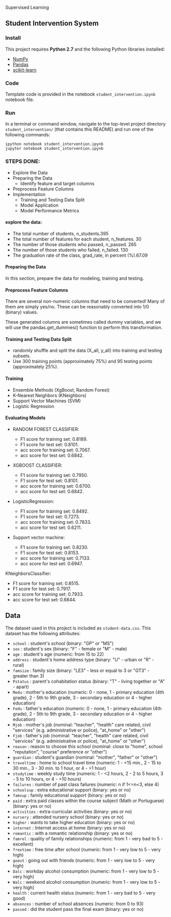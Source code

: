 Supervised Learning
## Student Intervention System

### Install

This project requires **Python 2.7** and the following Python libraries installed:

- [NumPy](http://www.numpy.org/)
- [Pandas](http://pandas.pydata.org)
- [scikit-learn](http://scikit-learn.org/stable/)



### Code

Template code is provided in the notebook `student_intervention.ipynb` notebook file. 

### Run

In a terminal or command window, navigate to the top-level project directory `student_intervention/` (that contains this README) and run one of the following commands:

```ipython notebook student_intervention.ipynb```  
```jupyter notebook student_intervention.ipynb```


### STEPS DONE:
- Explore the Data
- Preparing the Data
  - Identify feature and target columns
- Preprocess Feature Columns
- Implementation
  - Training and Testing Data Split
  - Model Application
  - Model Performance Metrics

#### explore the data:

- The total number of students, n_students.395
- The total number of features for each student, n_features. 30
- The number of those students who passed, n_passed. 265
- The number of those students who failed, n_failed. 130
- The graduation rate of the class, grad_rate, in percent (%).67.09

#### Preparing the Data

In this section, prepare the data for modeling, training and testing.

#### Preprocess Feature Columns

There are several non-numeric columns that need to be converted! Many of them are simply yes/no. These can be reasonably converted into 1/0 (binary) values.

These generated columns are sometimes called dummy variables, and we will use the pandas.get_dummies() function to perform this transformation.

#### Training and Testing Data Split

- randomly shuffle and split the data (X_all, y_all) into training and testing subsets.
- Use 300 training points (approximately 75%) and 95 testing points (approximately 25%).

#### Training

- Ensemble Methods (XgBoost, Random Forest)
- K-Nearest Neighbors (KNeighbors)
- Support Vector Machines (SVM)
- Logistic Regression

#### Evaluating Models
- RANDOM FOREST CLASSIFIER:
  - F1 score for training set: 0.8189.
  - F1 score for test set: 0.8101.
  - acc score for training set: 0.7067.
  - acc score for test set: 0.6842.
- XGBOOST CLASSIFIER:
  - F1 score for training set: 0.7950.
  - F1 score for test set: 0.8101.
  - acc score for training set: 0.6700.
  - acc score for test set: 0.6842.
- LogisticRegression:
  - F1 score for training set: 0.8492.
  - F1 score for test set: 0.7273.
  - acc score for training set: 0.7833.
  - acc score for test set: 0.6211.

- Support vector machine:
  - F1 score for training set: 0.8230.
  - F1 score for test set: 0.8153.
  - acc score for training set: 0.7133.
  - acc score for test set: 0.6947.
  
 
KNeighborsClassifier:
  - F1 score for training set: 0.8515.
  - F1 score for test set: 0.7917.
  - acc score for training set: 0.7933.
  - acc score for test set: 0.6844.
 
 

## Data

The dataset used in this project is included as `student-data.csv`. This dataset has the following attributes:

- `school` : student's school (binary: "GP" or "MS")
- `sex` : student's sex (binary: "F" - female or "M" - male)
- `age` : student's age (numeric: from 15 to 22)
- `address` : student's home address type (binary: "U" - urban or "R" - rural)
- `famsize` : family size (binary: "LE3" - less or equal to 3 or "GT3" - greater than 3)
- `Pstatus` : parent's cohabitation status (binary: "T" - living together or "A" - apart)
- `Medu` : mother's education (numeric: 0 - none,  1 - primary education (4th grade), 2 - 5th to 9th grade, 3 - secondary education or 4 - higher education)
- `Fedu` : father's education (numeric: 0 - none,  1 - primary education (4th grade), 2 - 5th to 9th grade, 3 - secondary education or 4 - higher education)
- `Mjob` : mother's job (nominal: "teacher", "health" care related, civil "services" (e.g. administrative or police), "at_home" or "other")
- `Fjob` : father's job (nominal: "teacher", "health" care related, civil "services" (e.g. administrative or police), "at_home" or "other")
- `reason` : reason to choose this school (nominal: close to "home", school "reputation", "course" preference or "other")
- `guardian` : student's guardian (nominal: "mother", "father" or "other")
- `traveltime` : home to school travel time (numeric: 1 - <15 min., 2 - 15 to 30 min., 3 - 30 min. to 1 hour, or 4 - >1 hour)
- `studytime` : weekly study time (numeric: 1 - <2 hours, 2 - 2 to 5 hours, 3 - 5 to 10 hours, or 4 - >10 hours)
- `failures` : number of past class failures (numeric: n if 1<=n<3, else 4)
- `schoolsup` : extra educational support (binary: yes or no)
- `famsup` : family educational support (binary: yes or no)
- `paid` : extra paid classes within the course subject (Math or Portuguese) (binary: yes or no)
- `activities` : extra-curricular activities (binary: yes or no)
- `nursery` : attended nursery school (binary: yes or no)
- `higher` : wants to take higher education (binary: yes or no)
- `internet` : Internet access at home (binary: yes or no)
- `romantic` : with a romantic relationship (binary: yes or no)
- `famrel` : quality of family relationships (numeric: from 1 - very bad to 5 - excellent)
- `freetime` : free time after school (numeric: from 1 - very low to 5 - very high)
- `goout` : going out with friends (numeric: from 1 - very low to 5 - very high)
- `Dalc` : workday alcohol consumption (numeric: from 1 - very low to 5 - very high)
- `Walc` : weekend alcohol consumption (numeric: from 1 - very low to 5 - very high)
- `health` : current health status (numeric: from 1 - very bad to 5 - very good)
- `absences` : number of school absences (numeric: from 0 to 93)
- `passed` : did the student pass the final exam (binary: yes or no)
